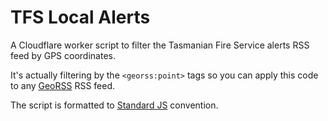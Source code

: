 # TFS Local Alerts

A Cloudflare worker script to filter the Tasmanian Fire Service alerts RSS
feed by GPS coordinates.

It's actually filtering by the `<georss:point>` tags so you can apply this
code to any [GeoRSS](https://en.wikipedia.org/wiki/GeoRSS) RSS feed.

The script is formatted to [Standard JS](https://standardjs.com) convention.
